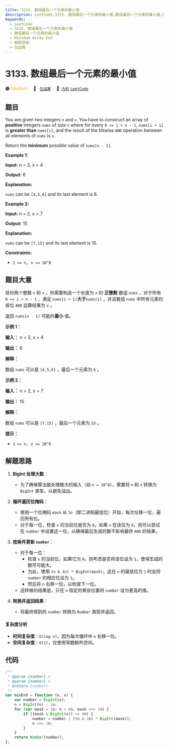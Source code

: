 ```yaml
---
title: 3133. 数组最后一个元素的最小值
description: LeetCode,3133. 数组最后一个元素的最小值,数组最后一个元素的最小值,Minimum Array End,解题思路,位运算
keywords:
  - LeetCode
  - 3133. 数组最后一个元素的最小值
  - 数组最后一个元素的最小值
  - Minimum Array End
  - 解题思路
  - 位运算
---
```


# 3133. 数组最后一个元素的最小值

🟠 <font color=#ffb800>Medium</font>&emsp; 🔖&ensp; [`位运算`](/tag/bit-manipulation.md)&emsp; 🔗&ensp;[`力扣`](https://leetcode.cn/problems/minimum-array-end) [`LeetCode`](https://leetcode.com/problems/minimum-array-end)

## 题目

You are given two integers `n` and `x`. You have to construct an array of
**positive** integers `nums` of size `n` where for every `0 <= i < n - 1`,
`nums[i + 1]` is **greater than** `nums[i]`, and the result of the bitwise
`AND` operation between all elements of `nums` is `x`.

Return the **minimum** possible value of `nums[n - 1]`.

**Example 1:**

**Input:** n = 3, x = 4

**Output:** 6

**Explanation:**

`nums` can be `[4,5,6]` and its last element is 6.

**Example 2:**

**Input:** n = 2, x = 7

**Output:** 15

**Explanation:**

`nums` can be `[7,15]` and its last element is 15.

**Constraints:**

- `1 <= n, x <= 10^8`

## 题目大意

给你两个整数 `n` 和 `x` 。你需要构造一个长度为 `n` 的 **正整数** 数组 `nums` ，对于所有 `0 <= i < n - 1`
，满足 `nums[i + 1]`**大于**`nums[i]` ，并且数组 `nums` 中所有元素的按位 `AND` 运算结果为 `x` 。

返回 `nums[n - 1]` 可能的**最小** 值。

**示例 1：**

**输入：** n = 3, x = 4

**输出：** 6

**解释：**

数组 `nums` 可以是 `[4,5,6]` ，最后一个元素为 `6` 。

**示例 2：**

**输入：** n = 2, x = 7

**输出：** 15

**解释：**

数组 `nums` 可以是 `[7,15]` ，最后一个元素为 `15` 。

**提示：**

- `1 <= n, x <= 10^8`

## 解题思路

1. **BigInt 处理大数**：

   - 为了确保算法能处理极大的输入（如 `n = 10^8`），需要将 `n` 和 `x` 转换为 `BigInt` 类型，以避免溢出。

2. **循环遍历位掩码**：

   - 使用一个位掩码 `mask` 从 `1n`（即二进制最低位）开始，每次左移一位，遍历所有位。
   - 对于每一位，检查 `x` 的当前位是否为 `0`。如果 `x` 在该位为 `0`，则可以尝试在 `number` 中设置这一位，以确保最后生成的数不影响最终 `AND` 的结果。

3. **按条件更新 `number`**：

   - 对于每一位：
     - 检查 `x` 的当前位，如果它为 `0`，则考虑是否将该位设为 `1`，使得生成的数尽可能大。
     - 为此，使用 `(n & 1n) * BigInt(mask)`，这在 `n` 的最低位为 `1` 时会将 `number` 的相应位设为 `1`。
     - 然后将 `n` 右移一位，以检查下一位。
   - 这样做的结果是，只在 `n` 指定的某些位置将 `number` 设为更高的值。

4. **转换并返回结果**：
   - 将最终得到的 `number` 转换为 `Number` 类型并返回。

#### 复杂度分析

- **时间复杂度**：`O(log n)`，因为每次循环中 `n` 右移一位。
- **空间复杂度**：`O(1)`，仅使用常数额外空间。

## 代码

```javascript
/**
 * @param {number} n
 * @param {number} x
 * @return {number}
 */
var minEnd = function (n, x) {
	var number = BigInt(x);
	n = BigInt(n) - 1n;
	for (var mask = 1n; n > 0n; mask <<= 1n) {
		if ((mask & BigInt(x)) == 0n) {
			number = number | ((n & 1n) * BigInt(mask));
			n >>= 1n;
		}
	}
	return Number(number);
};
```
